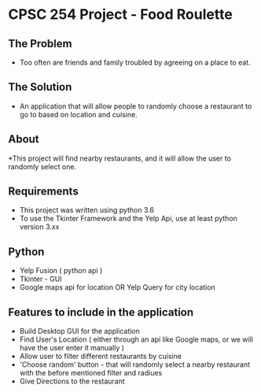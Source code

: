 # CPSC 254 Project - Food Roulette

## The Problem
* Too often are friends and family troubled by agreeing on a place to eat.

## The Solution
* An application that will allow people to randomly choose a restaurant to go to based on location and cuisine.

## About 
*This project will find nearby restaurants, and it will allow the user to randomly select one. 

## Requirements
* This project was written using python 3.6
* To use the Tkinter Framework and the Yelp Api, use at least python version 3.xx

## Python 
* Yelp Fusion ( python api ) 
* Tkinter - GUI
* Google maps api for location OR Yelp Query for city location

## Features to include in the application
* Build Desktop GUI for the application
* Find User's Location ( either through an api like Google maps, or we will have the user enter it manually )
* Allow user to filter different restaurants by cuisine
* 'Choose random' button - that will randomly select a nearby restaurant with the before mentioned filter and radiues
* Give Directions to the restaurant

##
